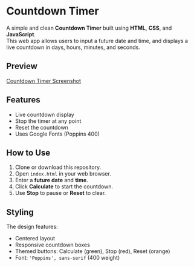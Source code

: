 # Countdown Timer

A simple and clean **Countdown Timer** built using **HTML**, **CSS**, and **JavaScript**.  
This web app allows users to input a future date and time, and displays a live countdown in days, hours, minutes, and seconds.

##  Preview

[Countdown Timer Screenshot](./Countdown%20Timer%20Front%20page.png) 

## Features

- Live countdown display
- Stop the timer at any point
- Reset the countdown
- Uses Google Fonts (Poppins 400)

## How to Use

1. Clone or download this repository.
2. Open `index.html` in your web browser.
3. Enter a **future date** and **time**.
4. Click **Calculate** to start the countdown.
5. Use **Stop** to pause or **Reset** to clear.


## Styling

The design features:
- Centered layout
- Responsive countdown boxes
- Themed buttons: Calculate (green), Stop (red), Reset (orange)
- Font: `'Poppins', sans-serif` (400 weight)



